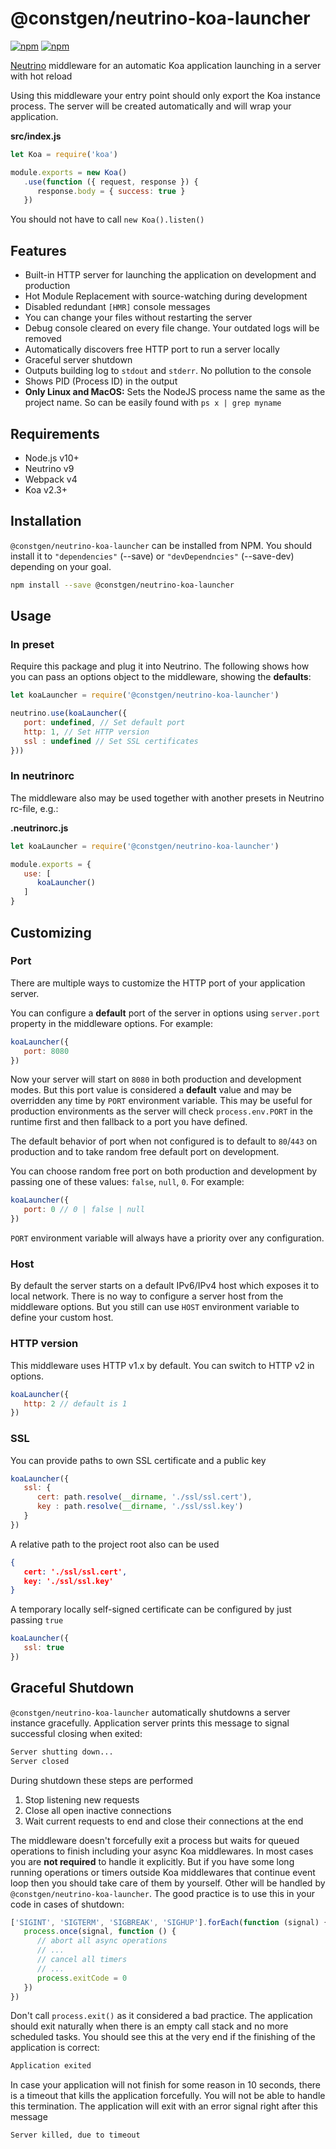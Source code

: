 # @constgen/neutrino-koa-launcher

[![npm](https://img.shields.io/npm/v/@constgen/neutrino-koa-launcher.svg)](https://www.npmjs.com/package/@constgen/neutrino-koa-launcher)
[![npm](https://img.shields.io/npm/dt/@constgen/neutrino-koa-launcher.svg)](https://www.npmjs.com/package/@constgen/neutrino-koa-launcher)

[Neutrino](https://neutrino.js.org) middleware for an automatic Koa application launching in a server with hot reload

Using this middleware your entry point should only export the Koa instance process. The server will be created automatically and will wrap your application.

**src/index.js**

```js
let Koa = require('koa')

module.exports = new Koa()
   .use(function ({ request, response }) {
      response.body = { success: true }
   })
```

You should not have to call `new Koa().listen()`

## Features

- Built-in HTTP server for launching the application on development and production
- Hot Module Replacement with source-watching during development
- Disabled redundant `[HMR]` console messages
- You can change your files without restarting the server
- Debug console cleared on every file change. Your outdated logs will be removed
- Automatically discovers free HTTP port to run a server locally
- Graceful server shutdown
- Outputs building log to `stdout` and `stderr`. No pollution to the console
- Shows PID (Process ID) in the output
- **Only Linux and MacOS:** Sets the NodeJS process name the same as the project name. So can be easily found with `ps x | grep myname`

## Requirements

- Node.js v10+
- Neutrino v9
- Webpack v4
- Koa v2.3+

## Installation

`@constgen/neutrino-koa-launcher` can be installed from NPM. You should install it to `"dependencies"` (--save) or `"devDependncies"` (--save-dev) depending on your goal.

```bash
npm install --save @constgen/neutrino-koa-launcher
```

## Usage

### In preset

Require this package and plug it into Neutrino. The following shows how you can pass an options object to the middleware, showing the **defaults**:

```js
let koaLauncher = require('@constgen/neutrino-koa-launcher')

neutrino.use(koaLauncher({
   port: undefined, // Set default port
   http: 1, // Set HTTP version
   ssl : undefined // Set SSL certificates
}))
```

### In **neutrinorc**

The middleware also may be used together with another presets in Neutrino rc-file, e.g.:

**.neutrinorc.js**

```js
let koaLauncher = require('@constgen/neutrino-koa-launcher')

module.exports = {
   use: [
      koaLauncher()
   ]
}
```

## Customizing

### Port

There are multiple ways to customize the HTTP port of your application server.

You can configure a **default** port of the server in options using `server.port` property in the middleware options. For example:

```js
koaLauncher({
   port: 8080
})
```

Now your server will start on `8080` in both production and development modes. But this port value is considered a **default** value and may be overridden any time by `PORT` environment variable. This may be useful for production environments as the server will check `process.env.PORT` in the runtime first and then fallback to a port you have defined.

The default behavior of port when not configured is to default to `80`/`443` on production and to take random free default port on development.

You can choose random free port on both production and development by passing one of these values: `false`, `null`, `0`. For example:

```js
koaLauncher({
   port: 0 // 0 | false | null
})
```

`PORT` environment variable will always have a priority over any configuration.

### Host

By default the server starts on a default IPv6/IPv4 host which exposes it to local network. There is no way to configure a server host from the middleware options. But you still can use `HOST` environment variable to define your custom host.

### HTTP version

This middleware uses HTTP v1.x by default. You can switch to HTTP v2 in options.

```js
koaLauncher({
   http: 2 // default is 1
})
```

### SSL

You can provide paths to own SSL certificate and a public key

```js
koaLauncher({
   ssl: {
      cert: path.resolve(__dirname, './ssl/ssl.cert'),
      key : path.resolve(__dirname, './ssl/ssl.key')
   }
})
```

A relative path to the project root also can be used

```json
{
   cert: './ssl/ssl.cert',
   key: './ssl/ssl.key'
}
```

A temporary locally self-signed certificate can be configured by just passing `true`

```js
koaLauncher({
   ssl: true
})
```

## Graceful Shutdown

`@constgen/neutrino-koa-launcher` automatically shutdowns a server instance gracefully. Application server prints this message to signal successful closing when exited:

```bash
Server shutting down...
Server closed
```

During shutdown these steps are performed

1. Stop listening new requests
2. Close all open inactive connections
3. Wait current requests to end and close their connections at the end

The middleware doesn't forcefully exit a process but waits for queued operations to finish including your async Koa middlewares. In most cases you are **not required** to handle it explicitly. But if you have some long running operations or timers outside Koa middlewares that continue event loop then you should take care of them by yourself. Other will be handled by `@constgen/neutrino-koa-launcher`. The good practice is to use this in your code in cases of shutdown:

```js
['SIGINT', 'SIGTERM', 'SIGBREAK', 'SIGHUP'].forEach(function (signal) {
   process.once(signal, function () {
      // abort all async operations
      // ...
      // cancel all timers
      // ...
      process.exitCode = 0
   })
})
```

Don't call `process.exit()` as it considered a bad practice. The application should exit naturally when there is an empty call stack and no more scheduled tasks. You should see this at the very end if the finishing of the application is correct:

```bash
Application exited
```

In case your application will not finish for some reason in 10 seconds, there is a timeout that kills the application forcefully. You will not be able to handle this termination. The application will exit with an error signal right after this message

```bash
Server killed, due to timeout
```